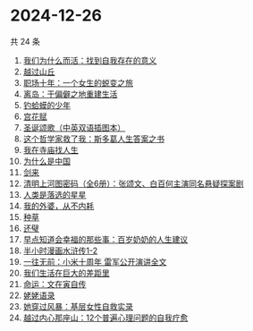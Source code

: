 # 2024-12-26

共 24 条

<!-- BEGIN WEREAD -->
<!-- 最后更新时间 2024-12-26 20:01:36 +0800 -->
1. [我们为什么而活：找到自我存在的意义](https://weread.qq.com/web/bookDetail/39d32a40813ab9707g015a02)
1. [越过山丘](https://weread.qq.com/web/bookDetail/62e32e30813ab907fg01912e)
1. [职场十年：一个女生的蜕变之旅](https://weread.qq.com/web/bookDetail/327325b0813ab9717g014fa0)
1. [离岛：于偏僻之地重建生活](https://weread.qq.com/web/bookDetail/b4932fc0813ab9853g011623)
1. [钓蛤蟆的少年](https://weread.qq.com/web/bookDetail/79a329a0813ab97e3g01273b)
1. [宫花赋](https://weread.qq.com/web/bookDetail/2d932800813ab97d4g0169ab)
1. [圣诞颂歌（中英双语插图本）](https://weread.qq.com/web/bookDetail/04c321f07182db4f04ceeb1)
1. [这个哲学家救了我：斯多葛人生答案之书](https://weread.qq.com/web/bookDetail/54c32470813ab9779g019d78)
1. [我在寺庙找人生](https://weread.qq.com/web/bookDetail/a8132ad0813ab979cg015ab8)
1. [为什么是中国](https://weread.qq.com/web/bookDetail/f3232fe07239b3b7f32034a)
1. [剑来](https://weread.qq.com/web/bookDetail/8e5326b07153adcf8e53d42)
1. [清明上河图密码（全6册）：张颂文、白百何主演同名悬疑探案剧](https://weread.qq.com/web/bookDetail/54432ff05c8966544e5bbfe)
1. [人类是落选的星星](https://weread.qq.com/web/bookDetail/90b323a0813ab97e5g018bb4)
1. [我的外婆，从不内耗](https://weread.qq.com/web/bookDetail/1b732f30813ab8b37g0121a2)
1. [种草](https://weread.qq.com/web/bookDetail/06632540813ab9787g014cb7)
1. [还璧](https://weread.qq.com/web/bookDetail/122320b0813ab978ag018f64)
1. [早点知道会幸福的那些事：百岁奶奶的人生建议](https://weread.qq.com/web/bookDetail/ae932cf0813ab950fg0198ae)
1. [半小时漫画水浒传1-2](https://weread.qq.com/web/bookDetail/72f32e70813ab97d4g019946)
1. [一往无前：小米十周年 雷军公开演讲全文](https://weread.qq.com/web/bookDetail/6be32b2081312d000g0159a2)
1. [我们生活在巨大的差距里](https://weread.qq.com/web/bookDetail/286329405b40f728668c477)
1. [命运：文在寅自传](https://weread.qq.com/web/bookDetail/f1b32ae0716e8160f1b348c)
1. [姥姥语录](https://weread.qq.com/web/bookDetail/c56323d05d152ec56b56a55)
1. [她穿过风暴：基层女性自救实录](https://weread.qq.com/web/bookDetail/b7b32fe0813ab9707g016a76)
1. [越过内心那座山：12个普遍心理问题的自我疗愈](https://weread.qq.com/web/bookDetail/ad3326c0813ab6d9fg012c85)
<!-- END WEREAD -->